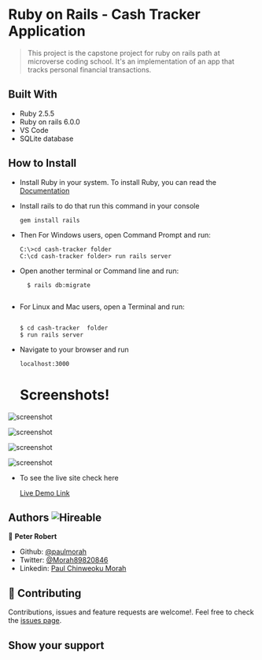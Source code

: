 # Ruby on Rails - Cash Tracker Application
> This project is the capstone project for ruby on rails path at microverse coding school.
> It's an implementation of an app that tracks personal financial transactions.

## Built With

- Ruby 2.5.5
- Ruby on rails 6.0.0
- VS Code
- SQLite database

## How to Install

- Install Ruby in your system. To install Ruby, you can read the [Documentation](https://www.ruby-lang.org/en/documentation/installation/)
- Install rails to do that run this command in your console
    ``` 
    gem install rails

    ``` 
- Then For Windows users, open Command Prompt and run:
    ```console
    C:\>cd cash-tracker folder
    C:\cd cash-tracker folder> run rails server
    ```
- Open another terminal or Command line and run:  

  ```
    $ rails db:migrate
    
    ``` 
- For Linux and Mac users, open a Terminal and run:
    ```console
    
    $ cd cash-tracker  folder
    $ run rails server

    ``` 
- Navigate to your browser and run
 
   ```
   localhost:3000

   ```

   # Screenshots!

![screenshot](./app/assets/images/img1.png)


![screenshot](./app/assets/images/img2.png)


![screenshot](./app/assets/images/img4.png)

![screenshot](./app/assets/images/img6.png)


- To see the live site check here

   [Live Demo Link]()


## Authors  ![Hireable](https://img.shields.io/badge/HIREABLE-YES-yellowgreen&?style=for-the-badge)

👤 **Peter Robert**

- Github: [@paulmorah](https://github.com/chinweokwu)
- Twitter: [@Morah89820846](https://twitter.com/Morah89820846)
- Linkedin: [Paul Chinweoku Morah](https://www.linkedin.com/in/morah-paul/)


## 🤝 Contributing

Contributions, issues and feature requests are welcome!. Feel free to check the [issues page](issues/).

## Show your support